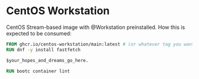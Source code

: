 # CentOS Workstation

CentOS Stream-based image with @Workstation preinstalled. How this is expected to be consumed:

```Dockerfile
FROM ghcr.io/centos-workstation/main:latest # (or whatever tag you want)
RUN dnf -y install fastfetch

$your_hopes_and_dreams_go_here.

RUN bootc container lint
```
